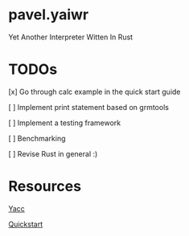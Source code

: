 # pavel.yaiwr

Yet Another Interpreter Witten In Rust


# TODOs
[x] Go through calc example in the quick start guide

[ ] Implement print statement based on grmtools

[ ] Implement a testing framework

[ ] Benchmarking

[ ] Revise Rust in general :)

# Resources

[Yacc](https://web.archive.org/web/20220830093827/dinosaur.compilertools.net/yacc/index.html)

[Quickstart](https://softdevteam.github.io/grmtools/master/book/quickstart.html)
